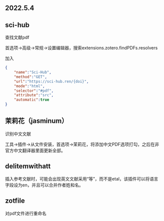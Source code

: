 ## 2022.5.4

## sci-hub

查找文献pdf

首选项->高级->常规->设置编辑器，搜索extensions.zotero.findPDFs.resolvers

加入

```json
{
    "name":"Sci-Hub",
    "method":"GET",
    "url":"https://sci-hub.ren/{doi}",
    "mode":"html",
    "selector":"#pdf",
    "attribute":"src",
    "automatic":true
}
```

## 茉莉花（jasminum）

识别中文文献

工具->插件->从文件安装，首选项->茉莉花，将添加中文PDF选项打勾，之后在非官方中文翻译器里面更新全部。

## delitemwithatt

插入参考文献时，可能会出现英文文献采用“等”，而不是etal，该插件可以将语言字段设为en，并且可以合并作者姓和名。

## zotfile

对pdf文件进行重命名